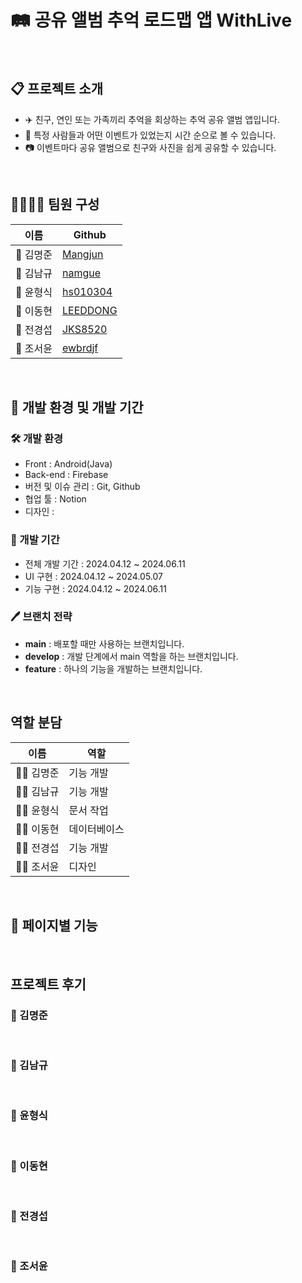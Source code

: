 # 🛤️ 공유 앨범 추억 로드맵 앱 WithLive

<br>

## 📋 프로젝트 소개

- ✈️ 친구, 연인 또는 가족끼리 추억을 회상하는 추억 공유 앨범 앱입니다.
- 💑 특정 사람들과 어떤 이벤트가 있었는지 시간 순으로 볼 수 있습니다.
- 📷 이벤트마다 공유 앨범으로 친구와 사진을 쉽게 공유할 수 있습니다.

<br>

## 👨‍👨‍👧‍👦 팀원 구성

| 이름 | Github |
| --- | --- |
| 👦 김명준 | [Mangjun](https://github.com/Mangjun) |
| 👦 김남규 | [namgue](https://github.com/namgue) |
| 👦 윤형식 | [hs010304](https://github.com/hs010304) |
| 👦 이동현 | [LEEDDONG](https://github.com/LEEDDONG) |
| 👦 전경섭 | [JKS8520](https://github.com/JKS8520) |
| 👧 조서윤 | [ewbrdjf](https://github.com/ewbrdjf) |

<br>

## 📃 개발 환경 및 개발 기간

### 🛠️ 개발 환경

- Front : Android(Java)
- Back-end : Firebase
- 버전 및 이슈 관리 : Git, Github
- 협업 툴 : Notion
- 디자인 : 

### 📅 개발 기간

- 전체 개발 기간 : 2024.04.12 ~ 2024.06.11
- UI 구현 : 2024.04.12 ~ 2024.05.07
- 기능 구현 : 2024.04.12 ~ 2024.06.11

### 🖊️ 브랜치 전략

- **main** : 배포할 때만 사용하는 브랜치입니다.
- **develop** : 개발 단계에서 main 역할을 하는 브랜치입니다.
- **feature** : 하나의 기능을 개발하는 브랜치입니다.

<br>

## 역할 분담

| 이름 | 역할 |
| --- | --- |
| 👨‍🎓 김명준 | 기능 개발 |
| 👨‍🎓 김남규 | 기능 개발 |
| 👨‍🎓 윤형식 | 문서 작업 |
| 👨‍🎓 이동현 | 데이터베이스 |
| 👨‍🎓 전경섭 | 기능 개발 |
| 👩‍🎓 조서윤 | 디자인 |

<br>

## 🔧 페이지별 기능

<br>

## 프로젝트 후기

### 👦 김명준

<br>

### 👦 김남규

<br>

### 👦 윤형식

<br>

### 👦 이동현

<br>

### 👦 전경섭

<br>

### 👧 조서윤
